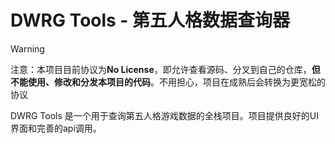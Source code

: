 # DWRG Tools - 第五人格数据查询器

> [!WARNING]  
> 注意：本项目目前协议为**No License**，即允许查看源码、分叉到自己的仓库，**但不能使用、修改和分发本项目的代码**。不用担心，项目在成熟后会转换为更宽松的协议

DWRG Tools 是一个用于查询第五人格游戏数据的全栈项目。项目提供良好的UI界面和完善的api调用。